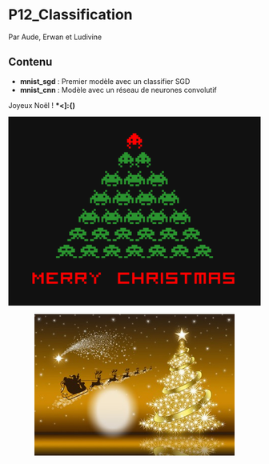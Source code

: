# P12_Classification

Par Aude, Erwan et Ludivine

## Contenu

* __mnist_sgd__ : Premier modèle avec un classifier SGD
* __mnist_cnn__ : Modèle avec un réseau de neurones convolutif

Joyeux Noël !     __\*<]:{)__

<p ALIGN="center"><img src="./images/noel.png"></p>
<p ALIGN="center"><img src="./images/nowel.jpg"></p>



